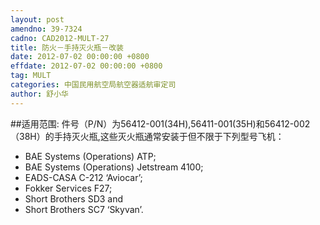 ```yaml
---
layout: post
amendno: 39-7324
cadno: CAD2012-MULT-27
title: 防火－手持灭火瓶－改装
date: 2012-07-02 00:00:00 +0800
effdate: 2012-07-02 00:00:00 +0800
tag: MULT
categories: 中国民用航空局航空器适航审定司
author: 舒小华
---
```


##适用范围:
件号（P/N）为56412-001(34H),56411-001(35H)和56412-002（38H）的手持灭火瓶,这些灭火瓶通常安装于但不限于下列型号飞机：
- BAE Systems (Operations) ATP;
- BAE Systems (Operations) Jetstream 4100;
- EADS-CASA C-212 ‘Aviocar’;
- Fokker Services F27;
- Short Brothers SD3 and
- Short Brothers SC7 ‘Skyvan’.

